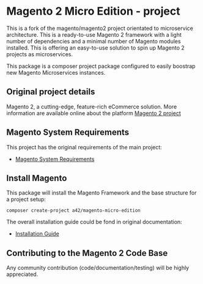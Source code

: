 # Magento 2 Micro Edition - project

This is a fork of the magento/magento2 project orientated to microservice architecture. This is a ready-to-use Magento 2 framework with a light number of dependencies and a minimal number of Magento modules installed. This is offering an easy-to-use solution to spin up Magento 2 projects as microservices.

This package is a composer project package configured to easily boostrap new Magento Microservices instances. 

## Original project details

Magento 2, a cutting-edge, feature-rich eCommerce solution. More information are available online about the platform [Magento 2 project](https://github.com/magento/magento2)

## Magento System Requirements

This project has the original requirements of the main project: 
* [Magento System Requirements](https://devdocs.magento.com/guides/v2.4/install-gde/system-requirements.html)

## Install Magento

This package will install the Magento Framework and the base structure for a project setup:

```` 
composer create-project a42/magento-micro-edition
````

The overall installation guide could be fond in original documentation:

* [Installation Guide](https://devdocs.magento.com/guides/v2.4/install-gde/bk-install-guide.html)

## Contributing to the Magento 2 Code Base

Any community contribution (code/documentation/testing) will be highly appreciated.